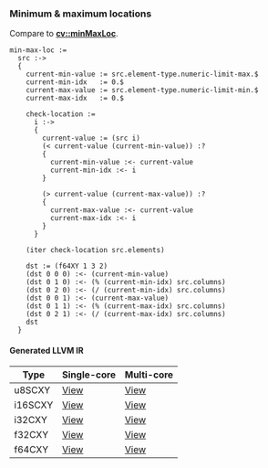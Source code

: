 ### Minimum & maximum locations
Compare to **[cv::minMaxLoc](http://docs.opencv.org/2.4.8/modules/core/doc/operations_on_arrays.html#minmaxloc)**.

    min-max-loc :=
      src :->
      {
        current-min-value := src.element-type.numeric-limit-max.$
        current-min-idx   := 0.$
        current-max-value := src.element-type.numeric-limit-min.$
        current-max-idx   := 0.$

        check-location :=
          i :->
          {
            current-value := (src i)
            (< current-value (current-min-value)) :?
            {
              current-min-value :<- current-value
              current-min-idx :<- i
            }

            (> current-value (current-max-value)) :?
            {
              current-max-value :<- current-value
              current-max-idx :<- i
            }
          }

        (iter check-location src.elements)

        dst := (f64XY 1 3 2)
        (dst 0 0 0) :<- (current-min-value)
        (dst 0 1 0) :<- (% (current-min-idx) src.columns)
        (dst 0 2 0) :<- (/ (current-min-idx) src.columns)
        (dst 0 0 1) :<- (current-max-value)
        (dst 0 1 1) :<- (% (current-max-idx) src.columns)
        (dst 0 2 1) :<- (/ (current-max-idx) src.columns)
        dst
      }

#### Generated LLVM IR
| Type    | Single-core | Multi-core |
|---------|-------------|------------|
| u8SCXY  | [View](https://raw.githubusercontent.com/biometrics/likely/gh-pages/ir/benchmarks/min_max_loc_f64CXY_u8SCXY.ll)  | [View](https://raw.githubusercontent.com/biometrics/likely/gh-pages/ir/benchmarks/min_max_loc_f64CXY_u8SCXY_m.ll)  |
| i16SCXY | [View](https://raw.githubusercontent.com/biometrics/likely/gh-pages/ir/benchmarks/min_max_loc_f64CXY_i16SCXY.ll) | [View](https://raw.githubusercontent.com/biometrics/likely/gh-pages/ir/benchmarks/min_max_loc_f64CXY_i16SCXY_m.ll) |
| i32CXY  | [View](https://raw.githubusercontent.com/biometrics/likely/gh-pages/ir/benchmarks/min_max_loc_f64CXY_i32CXY.ll)  | [View](https://raw.githubusercontent.com/biometrics/likely/gh-pages/ir/benchmarks/min_max_loc_f64CXY_i32CXY_m.ll)  |
| f32CXY  | [View](https://raw.githubusercontent.com/biometrics/likely/gh-pages/ir/benchmarks/min_max_loc_f64CXY_f32CXY.ll)  | [View](https://raw.githubusercontent.com/biometrics/likely/gh-pages/ir/benchmarks/min_max_loc_f64CXY_f32CXY_m.ll)  |
| f64CXY  | [View](https://raw.githubusercontent.com/biometrics/likely/gh-pages/ir/benchmarks/min_max_loc_f64CXY_f64CXY.ll)  | [View](https://raw.githubusercontent.com/biometrics/likely/gh-pages/ir/benchmarks/min_max_loc_f64CXY_f64CXY_m.ll)  |
